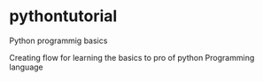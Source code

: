 # pythontutorial
Python programmig basics


Creating flow for learning the basics to pro of python Programming language
